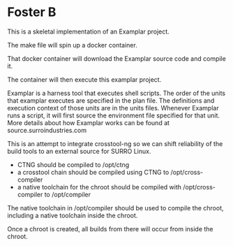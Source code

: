 # Foster B

This is a skeletal implementation of an Examplar project.

The make file will spin up a docker container.

That docker container will download the Examplar source code and compile it.

The container will then execute this examplar project.

Examplar is a harness tool that executes shell scripts.  The order of the units that examplar executes are specified in the plan file.  The definitions and execution context of those units are in the units files.  Whenever Examplar runs a script, it will first source the environment file specified for that unit.  More details about how Examplar works can be found at source.surroindustries.com

This is an attempt to integrate crosstool-ng so we can shift reliability of the build tools
to an external source for SURRO Linux.

* CTNG should be compiled to /opt/ctng
* a crosstool chain should be compiled using CTNG to /opt/cross-compiler
* a native toolchain for the chroot should be compiled with /opt/cross-compiler to /opt/compiler

The native toolchain in /opt/compiler should be used to compile the chroot, including a native toolchain inside the chroot.

Once a chroot is created, all builds from there will occur from inside the chroot.

